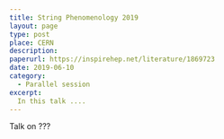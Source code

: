 ```yaml
---
title: String Phenomenology 2019
layout: page
type: post
place: CERN
description: 
paperurl: https://inspirehep.net/literature/1869723
date: 2019-06-10
category: 
  - Parallel session
excerpt:
  In this talk ....
---
```



Talk on ???
